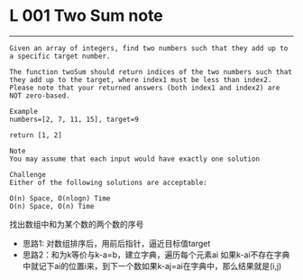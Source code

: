 # L 001 Two Sum note
 
--- 
 
``` 
Given an array of integers, find two numbers such that they add up to a specific target number.

The function twoSum should return indices of the two numbers such that they add up to the target, where index1 must be less than index2. Please note that your returned answers (both index1 and index2) are NOT zero-based.

Example
numbers=[2, 7, 11, 15], target=9

return [1, 2]

Note
You may assume that each input would have exactly one solution

Challenge
Either of the following solutions are acceptable:

O(n) Space, O(nlogn) Time
O(n) Space, O(n) Time

```

找出数组中和为某个数的两个数的序号
- 思路1: 对数组排序后，用前后指针，逼近目标值target
- 思路2：和为k等价与k-a=b，建立字典，遍历每个元素ai
如果k-ai不存在字典中就记下ai的位置i来，到下一个数如果k-aj=ai在字典中，那么结果就是(i,j)
